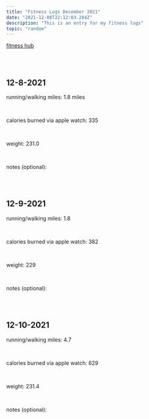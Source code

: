 ```yaml
---
title: "Fitness Logs December 2021"
date: "2021-12-08T22:12:03.284Z"
description: "This is an entry for my fitness logs"
topic: "random"
---
```


[fitness hub](https://bpp.dev/articles/random/fitness-hub)

<br>
<br>

## 12-8-2021

running/walking miles: 1.8 miles

<br>

calories burned via apple watch: 335

<br>

weight: 231.0

<br>

notes (optional):

<br>

<br>

## 12-9-2021

running/walking miles: 1.8

<br>

calories burned via apple watch: 382

<br>

weight: 229

<br>

notes (optional):

<br>

<br>

## 12-10-2021

running/walking miles: 4.7

<br>

calories burned via apple watch: 629

<br>

weight: 231.4

<br>

notes (optional):

<br>

<br>
